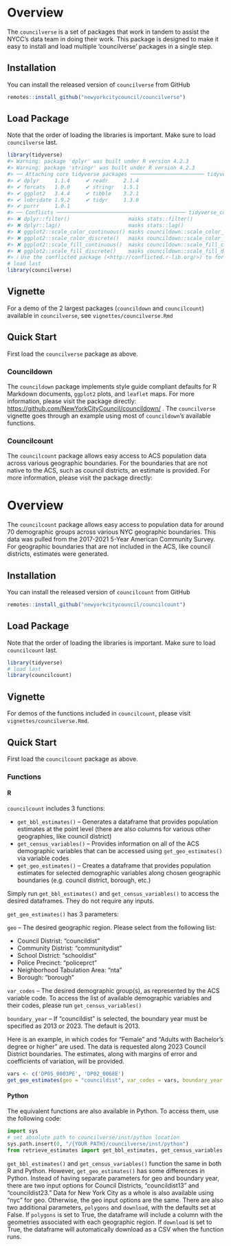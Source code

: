 
<!-- README.md is generated from README.Rmd. Please edit that file -->

# Overview

The `councilverse` is a set of packages that work in tandem to assist
the NYCC’s data team in doing their work. This package is designed to
make it easy to install and load multiple ‘councilverse’ packages in a
single step.

## Installation

You can install the released version of `councilverse` from GitHub

``` r
remotes::install_github("newyorkcitycouncil/councilverse")
```

## Load Package

Note that the order of loading the libraries is important. Make sure to
load `councilverse` last.

``` r
library(tidyverse)
#> Warning: package 'dplyr' was built under R version 4.2.3
#> Warning: package 'stringr' was built under R version 4.2.3
#> ── Attaching core tidyverse packages ──────────────────────── tidyverse 2.0.0 ──
#> ✔ dplyr     1.1.4     ✔ readr     2.1.4
#> ✔ forcats   1.0.0     ✔ stringr   1.5.1
#> ✔ ggplot2   3.4.4     ✔ tibble    3.2.1
#> ✔ lubridate 1.9.2     ✔ tidyr     1.3.0
#> ✔ purrr     1.0.1     
#> ── Conflicts ────────────────────────────────────────── tidyverse_conflicts() ──
#> ✖ dplyr::filter()                   masks stats::filter()
#> ✖ dplyr::lag()                      masks stats::lag()
#> ✖ ggplot2::scale_color_continuous() masks councildown::scale_color_continuous()
#> ✖ ggplot2::scale_color_discrete()   masks councildown::scale_color_discrete()
#> ✖ ggplot2::scale_fill_continuous()  masks councildown::scale_fill_continuous()
#> ✖ ggplot2::scale_fill_discrete()    masks councildown::scale_fill_discrete()
#> ℹ Use the conflicted package (<http://conflicted.r-lib.org/>) to force all conflicts to become errors
# load last
library(councilverse)
```

## Vignette

For a demo of the 2 largest packages (`councildown` and `councilcount`)
available in `councilverse`, see `vignettes/councilverse.Rmd`

## Quick Start

First load the `councilverse` package as above.

### Councildown

The `councildown` package implements style guide compliant defaults for
R Markdown documents, `ggplot2` plots, and `leaflet` maps. For more
information, please visit the package directly:
<https://github.com/NewYorkCityCouncil/councildown/> . The
`councilverse` vignette goes through an example using most of
`councildown`’s available functions.

### Councilcount

The `councilcount` package allows easy access to ACS population data
across various geographic boundaries. For the boundaries that are not
native to the ACS, such as council districts, an estimate is provided.
For more information, please visit the package directly:

# Overview

The `councilcount` package allows easy access to population data for
around 70 demographic groups across various NYC geographic boundaries.
This data was pulled from the 2017-2021 5-Year American Community
Survey. For geographic boundaries that are not included in the ACS, like
council districts, estimates were generated.

## Installation

You can install the released version of `councilcount` from GitHub

``` r
remotes::install_github("newyorkcitycouncil/councilcount")
```

## Load Package

Note that the order of loading the libraries is important. Make sure to
load `councilcount` last.

``` r
library(tidyverse)
# load last
library(councilcount)
```

## Vignette

For demos of the functions included in `councilcount`, please visit
`vignettes/councilverse.Rmd`.

## Quick Start

First load the `councilcount` package as above.

### Functions

#### R

`councilcount` includes 3 functions:

* `get_bbl_estimates()` – Generates a dataframe that provides population
estimates at the point level (there are also columns for various other
geographies, like council district) 
* `get_census_variables()` – Provides information on all of the ACS demographic variables that can be accessed
using `get_geo_estimates()` via variable codes
* `get_geo_estimates()` – Creates a dataframe that provides population estimates for selected
demographic variables along chosen geographic boundaries (e.g. council
district, borough, etc.)

Simply run `get_bbl_estimates()` and `get_census_variables()` to access
the desired dataframes. They do not require any inputs.

`get_geo_estimates()` has 3 parameters:

`geo` – The desired geographic region. Please select from the following
list: 
* Council Distrist: “councildist”
* Community Distrist: “communitydist”
* School District: “schooldist”
* Police Precinct: “policeprct”
* Neighborhood Tabulation Area: “nta”
* Borough: “borough”

`var_codes` – The desired demographic group(s), as represented
by the ACS variable code. To access the list of available demographic
variables and their codes, please run `get_census_variables()`

`boundary_year` – If “councildist” is selected, the boundary year must
be specified as 2013 or 2023. The default is 2013.

Here is an example, in which codes for “Female” and “Adults with
Bachelor’s degree or higher” are used. The data is requested along 2023
Council District boundaries. The estimates, along with margins of error 
and coefficients of variation, will be provided.

``` r
vars <- c('DP05_0003PE', 'DP02_0068E')
get_geo_estimates(geo = "councildist", var_codes = vars, boundary_year = "2023") 
```

#### Python

The equivalent functions are also available in Python. To access them,
use the following code:

``` python
import sys
# set absolute path to councilverse/inst/python location
sys.path.insert(0, "/{YOUR PATH}/councilverse/inst/python")
from retrieve_estimates import get_bbl_estimates, get_census_variables, get_geo_estimates
```

`get_bbl_estimates()` and `get_census_variables()` function the same in
both R and Python. However, `get_geo_estimates()` has some differences
in Python. Instead of having separate parameters for geo and boundary
year, there are two input options for Council Districts, “councildist13”
and “councildist23.” Data for New York City as a whole is also available
using “nyc” for geo. Otherwise, the geo input options are the same.
There are also two additional parameters, `polygons` and `download`,
with the defaults set at False. If `polygons` is set to True, the
dataframe will include a column with the geometries associated with each
geographic region. If `download` is set to True, the dataframe will
automatically download as a CSV when the function runs.
